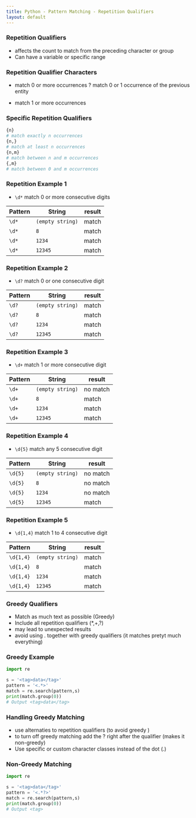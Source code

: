 ```yaml
---
title: Python - Pattern Matching - Repetition Qualifiers
layout: default
---
```


### Repetition Qualifiers

* affects the count to match from the preceding character or group
* Can have a variable or specific range

### Repetition Qualifier Characters

* match 0 or more occurrences
? match 0 or 1 occurrence of the previous entity
+ match 1 or more occurrences

### Specific Repetition Qualifiers

```python
{n}
# match exactly n occurrences
{n,}
# match at least n occurrences
{n,m}
# match between n and m occurrences
{,m}
# match between 0 and m occurrences
```

### Repetition Example 1

* `\d*` match 0 or more consecutive digits

| Pattern     | String    |  result  |
| --------|---------|-------|
| `\d*`  | `(empty string)`  |  match  |
| `\d*`  | `8`  |   match  |
| `\d*`  | `1234`  |   match  |
| `\d*`  | `12345`  |   match  |

### Repetition Example 2

* `\d?` match 0 or one consecutive digit

| Pattern     | String    |  result  |
| --------|---------|-------|
| `\d?`  | `(empty string)`  |  match  |
| `\d?`  | `8`  |   match  |
| `\d?`  | `1234`  |   match  |
| `\d?`  | `12345`  |   match  |

### Repetition Example 3

* `\d+` match 1 or more consecutive digit

| Pattern     | String    |  result  |
| --------|---------|-------|
| `\d+`  | `(empty string)`  | no match  |
| `\d+`  | `8`  |   match  |
| `\d+`  | `1234`  |   match  |
| `\d+`  | `12345`  |   match  |

### Repetition Example 4

* `\d{5}` match any 5 consecutive digit

| Pattern     | String    |  result  |
| --------|---------|-------|
| `\d{5}`  | `(empty string)`  | no match  |
| `\d{5}`  | `8`  |   no match  |
| `\d{5}`  | `1234`  |   no match  |
| `\d{5}`  | `12345`  |   match  |

### Repetition Example 5

* `\d{1,4}` match 1 to 4 consecutive digit

| Pattern     | String    |  result  |
| --------|---------|-------|
| `\d{1,4}`  | `(empty string)`  | match  |
| `\d{1,4}`  | `8`  |    match  |
| `\d{1,4}`  | `1234`  |   match  |
| `\d{1,4}`  | `12345`  |   match  |

### Greedy Qualifiers

* Match as much text as possible (Greedy)
* Include all repetition qualifiers (*,+,?)
* may lead to unexpected results
* avoid using . together with greedy qualifiers (it matches pretyt much everything)

### Greedy Example

```python
import re

s = '<tag>data</tag>'
pattern = '<.*>'
match = re.search(pattern,s)
print(match.group(0))
# Output <tag>data</tag>
```

### Handling Greedy Matching

* use alternaties to repetition qualifiers (to avoid greedy )
* to turn off greedy matching add the ? right after the qualifier (makes it non-greedy)
* Use specific or custom character classes instead of the dot (.)

### Non-Greedy Matching

```python
import re

s = '<tag>data</tag>'
pattern = '<.*?>'
match = re.search(pattern,s)
print(match.group(0))
# Output <tag>
```
